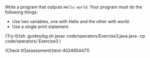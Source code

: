 Write a program that outputs `Hello world`. Your program must do the following things:

* Use two variables, one with Hello and the other with world.
* Use a single print statement.

{Try it}(sh .guides/bg.sh javac code/operators/Exercise3.java java -cp code/operators/ Exercise3 )

{Check It!|assessment}(test-4024654471)
